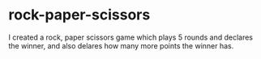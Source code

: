 # rock-paper-scissors
I created a rock, paper scissors game which plays 5 rounds and declares the winner, and also delares how many more points the winner has. 